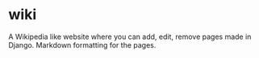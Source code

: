 # wiki
A Wikipedia like website where you can add, edit, remove pages made in Django. Markdown formatting for the pages.
